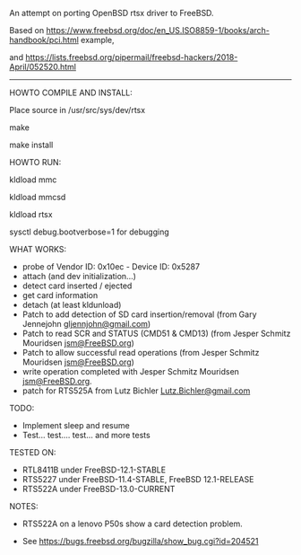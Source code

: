 
An attempt on porting OpenBSD rtsx driver to FreeBSD.

Based on https://www.freebsd.org/doc/en_US.ISO8859-1/books/arch-handbook/pci.html example,

and https://lists.freebsd.org/pipermail/freebsd-hackers/2018-April/052520.html

--------------------------------------------------------------------------

HOWTO COMPILE AND INSTALL:

Place source in /usr/src/sys/dev/rtsx

make

make install

HOWTO RUN:

kldload mmc

kldload mmcsd

kldload rtsx

sysctl debug.bootverbose=1 for debugging

WHAT WORKS:

 - probe of Vendor ID: 0x10ec - Device ID: 0x5287
 - attach (and dev initialization...)
 - detect card inserted / ejected
 - get card information
 - detach (at least kldunload)
 - Patch to add detection of SD card insertion/removal (from Gary Jennejohn <gljennjohn@gmail.com>)
 - Patch to read SCR and STATUS (CMD51 & CMD13) (from Jesper Schmitz Mouridsen <jsm@FreeBSD.org>)
 - Patch to allow successful read operations (from Jesper Schmitz Mouridsen <jsm@FreeBSD.org>)
 - write operation completed with Jesper Schmitz Mouridsen <jsm@FreeBSD.org>.
 - patch for RTS525A from Lutz Bichler <Lutz.Bichler@gmail.com>

TODO:

 - Implement sleep and resume
 - Test... test.... test... and more tests

TESTED ON:

 - RTL8411B under FreeBSD-12.1-STABLE
 - RTS5227  under FreeBSD-11.4-STABLE, FreeBSD 12.1-RELEASE
 - RTS522A  under FreeBSD-13.0-CURRENT

NOTES:
 
 - RTS522A on a lenovo P50s show a card detection problem.

 - See https://bugs.freebsd.org/bugzilla/show_bug.cgi?id=204521
